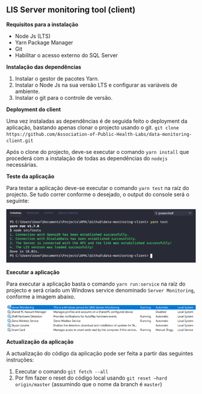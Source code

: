 ## LIS Server monitoring tool (client)

**Requisitos para a instalação**

- Node Js (LTS)
- Yarn Package Manager
- Git
- Habilitar o acesso externo do SQL Server

**Instalação das dependências**

1. Instalar o gestor de pacotes Yarn.
2. Instalar o Node Js na sua versão LTS e configurar as variáveis de ambiente.
3. Instalar o git para o controle de versão.

**Deployment do client**

Uma vez instaladas as dependências é de seguida feito o deployment da aplicação, bastando apenas clonar o projecto usando o git.
`git clone https://github.com/Association-of-Public-Health-Labs/data-monitoring-client.git`

Após o clone do projecto, deve-se executar o comando `yarn install` que procederá com a instalação de todas as dependências do `nodejs` necessárias.

**Teste da aplicação**

Para testar a aplicação deve-se executar o comando `yarn test` na raíz do projecto.
Se tudo correr conforme o desejado, o output do console será o seguinte:

![](assets/console-output.png)

**Executar a aplicação**

Para executar a aplicação basta o comando `yarn run:service` na raíz do projecto e será criado um Windows service denominado `Server Monitoring`, conforme a imagem abaixo.

![](assets/service.png)

**Actualização da aplicação**

A actualização do código da aplicação pode ser feita a partir das seguintes instruções:

1. Executar o comando `git fetch --all`
2. Por fim fazer o reset do código local usando `git reset –hard origin/master` (assumindo que o nome da branch é `master`)

